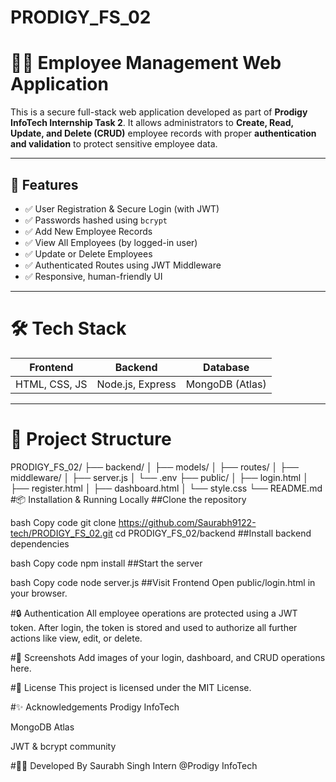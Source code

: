 # PRODIGY_FS_02
# 🧑‍💼 Employee Management Web Application

This is a secure full-stack web application developed as part of **Prodigy InfoTech Internship Task 2**. It allows administrators to **Create, Read, Update, and Delete (CRUD)** employee records with proper **authentication and validation** to protect sensitive employee data.

---

## 🚀 Features

- ✅ User Registration & Secure Login (with JWT)
- ✅ Passwords hashed using `bcrypt`
- ✅ Add New Employee Records
- ✅ View All Employees (by logged-in user)
- ✅ Update or Delete Employees
- ✅ Authenticated Routes using JWT Middleware
- ✅ Responsive, human-friendly UI 

---

# 🛠️ Tech Stack

| Frontend | Backend | Database |
|----------|---------|----------|
| HTML, CSS, JS | Node.js, Express | MongoDB (Atlas) |

---

# 📁 Project Structure

PRODIGY_FS_02/ 
├── backend/ 
│ ├── models/ 
│ ├── routes/ 
│ ├── middleware/ 
│ ├── server.js 
│ └── .env 
├── public/ 
│ ├── login.html 
│ ├── register.html 
│ ├── dashboard.html 
│ └── style.css 
└── README.md 
#📦 Installation & Running Locally
##Clone the repository

bash
Copy code
git clone https://github.com/Saurabh9122-tech/PRODIGY_FS_02.git 
cd PRODIGY_FS_02/backend 
##Install backend dependencies

bash 
Copy code 
npm install 
##Start the server

bash 
Copy code 
node server.js 
##Visit Frontend
Open public/login.html in your browser. 

#🔒 Authentication
All employee operations are protected using a JWT token. After login, the token is stored and used to authorize all further actions like view, edit, or delete. 

#📸 Screenshots
Add images of your login, dashboard, and CRUD operations here. 

#📃 License
This project is licensed under the MIT License. 

#✨ Acknowledgements
Prodigy InfoTech 

MongoDB Atlas 

JWT & bcrypt community 

#👨‍💻 Developed By
Saurabh Singh 
Intern @Prodigy InfoTech 
